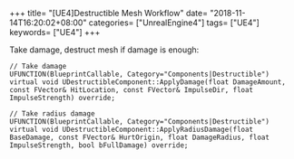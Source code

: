 +++
title= "[UE4]Destructible Mesh Workflow"
date= "2018-11-14T16:20:02+08:00"
categories= ["UnrealEngine4"]
tags= ["UE4"]
keywords= ["UE4"]
+++

Take damage, destruct mesh if damage is enough:

    // Take damage
	UFUNCTION(BlueprintCallable, Category="Components|Destructible")
	virtual void UDestructibleComponent::ApplyDamage(float DamageAmount, const FVector& HitLocation, const FVector& ImpulseDir, float ImpulseStrength) override;

	// Take radius damage
	UFUNCTION(BlueprintCallable, Category="Components|Destructible")
	virtual void UDestructibleComponent::ApplyRadiusDamage(float BaseDamage, const FVector& HurtOrigin, float DamageRadius, float ImpulseStrength, bool bFullDamage) override;